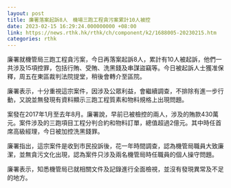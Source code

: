 ```yaml
---
layout: post
title: 廉署落案起訴8人　機場三跑工程貪污案累計10人被控
date: 2023-02-15 16:29:24.000000000 +08:00
link: https://news.rthk.hk/rthk/ch/component/k2/1688005-20230215.htm
categories: rthk
---
```


廉署就機管局三跑工程貪污案，今日再落案起訴8人，累計有10人被起訴，他們一共涉及15項控罪，包括行賄、受賄、洗黑錢及串謀盜竊等。今日被起訴人士獲准保釋，周五在東區裁判法院提堂，稍後會轉介至區院。

廉署表示，十分重視這宗案件，因涉及公眾利益，會繼續調查，不排除有進一步行動，又說並無發現有資料顯示三跑工程質素和物料規格上出現問題。

案發在2017年1月至去年8月。廉署說，早前已被檢控的兩人，涉及的賄款430萬元。案件涉及的三跑項目工程分判合約和物料訂單，總值超過2億元。其中時任首席高級經理，今日被加控洗黑錢罪。

廉署指出，這宗案件是收到市民投訴後，花一年時間調查，認為機管局職員大致廉潔，並無貪污文化出現，認為案件只涉及兩名機管局時任職員的個人操守問題。 

廉署表示，知悉機管局已就相關文件及記錄進行全面檢視，並沒有發現異常及不足的地方。
